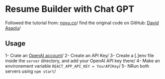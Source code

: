 # Resume Builder with Chat GPT
Followed the tutorial from: [novu.co](https://novu.co/blog/creating-a-resume-builder-with-react-nodejs-and-ai/)/
find the original code on GitHub: [David Asaolu](https://github.com/novuhq/blog/tree/main/resume-builder-with-react-chatgpt-nodejs)/

## Usage
1- Crate an [OpenAI account](https://openai.com/api)/
2- Create an API Key/
3- Create a [.]env file inside the `server` directory, and add your OpenAI API key there/
4- Make an environement variable `REACT_APP_API_KEY = YourAPIKey`/
5- NRun both servers using `npm start`/



